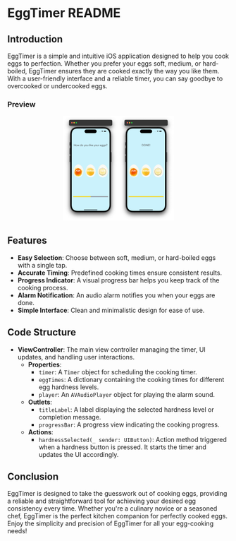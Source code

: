 # EggTimer README

## Introduction
EggTimer is a simple and intuitive iOS application designed to help you cook eggs to perfection. Whether you prefer your eggs soft, medium, or hard-boiled, EggTimer ensures they are cooked exactly the way you like them. With a user-friendly interface and a reliable timer, you can say goodbye to overcooked or undercooked eggs.

### Preview

<div style="text-align: center;">
  <img src="./demo.png" alt="Preview" style="width: 50%;">
</div>

## Features
- **Easy Selection**: Choose between soft, medium, or hard-boiled eggs with a single tap.
- **Accurate Timing**: Predefined cooking times ensure consistent results.
- **Progress Indicator**: A visual progress bar helps you keep track of the cooking process.
- **Alarm Notification**: An audio alarm notifies you when your eggs are done.
- **Simple Interface**: Clean and minimalistic design for ease of use.

## Code Structure
- **ViewController**: The main view controller managing the timer, UI updates, and handling user interactions.
  - **Properties**:
    - `timer`: A `Timer` object for scheduling the cooking timer.
    - `eggTimes`: A dictionary containing the cooking times for different egg hardness levels.
    - `player`: An `AVAudioPlayer` object for playing the alarm sound.
  - **Outlets**:
    - `titleLabel`: A label displaying the selected hardness level or completion message.
    - `progressBar`: A progress view indicating the cooking progress.
  - **Actions**:
    - `hardnessSelected(_ sender: UIButton)`: Action method triggered when a hardness button is pressed. It starts the timer and updates the UI accordingly.

## Conclusion
EggTimer is designed to take the guesswork out of cooking eggs, providing a reliable and straightforward tool for achieving your desired egg consistency every time. Whether you're a culinary novice or a seasoned chef, EggTimer is the perfect kitchen companion for perfectly cooked eggs. Enjoy the simplicity and precision of EggTimer for all your egg-cooking needs!